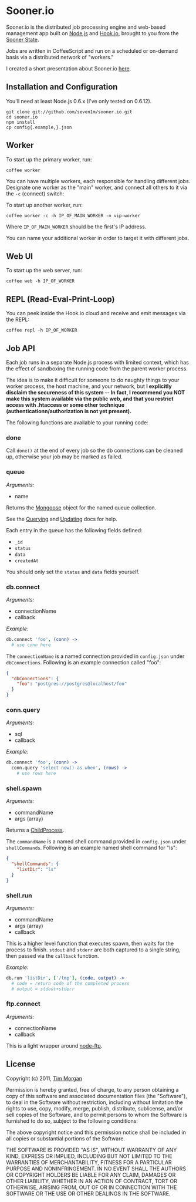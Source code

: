 # Sooner.io

Sooner.io is the distributed job processing engine and web-based management app built on [Node.js](http://nodejs.org) and [Hook.io](http://hook.io), brought to you from the [Sooner State](http://en.wikipedia.org/wiki/Oklahoma).

Jobs are written in CoffeeScript and run on a scheduled or on-demand basis via a distributed network of "workers."

I created a short presentation about Sooner.io [here](https://docs.google.com/a/timmorgan.org/presentation/d/1RQyZjI77Xb2jVJCvFwXWHpZEFAhbzgnPzn-WbWlc6Ik/present).

## Installation and Configuration

You'll need at least Node.js 0.6.x (I've only tested on 0.6.12).

    git clone git://github.com/seven1m/sooner.io.git
    cd sooner.io
    npm install
    cp config{.example,}.json

## Worker

To start up the primary worker, run:

    coffee worker

You can have multiple workers, each responsible for handling different jobs. Designate one worker as the "main" worker, and connect all others to it via the `-c` (connect) switch:

To start up another worker, run:

    coffee worker -c -h IP_OF_MAIN_WORKER -n vip-worker

Where `IP_OF_MAIN_WORKER` should be the first's IP address.

You can name your additional worker in order to target it with different jobs.

## Web UI

To start up the web server, run:

    coffee web -h IP_OF_WORKER

## REPL (Read-Eval-Print-Loop)

You can peek inside the Hook.io cloud and receive and emit messages via the REPL:

    coffee repl -h IP_OF_WORKER

## Job API

Each job runs in a separate Node.js process with limited context, which has the effect of sandboxing the running code from the parent worker process.

The idea is to make it difficult for someone to do naughty things to your worker process, the host machine, and your network, but **I explicitly disclaim the secureness of this system -- In fact, I recommend you NOT make this system available via the public web, and that you restrict access with .htaccess or some other technique (authenticationn/authorization is not yet present).**

The following functions are available to your running code:

### done

Call `done()` at the end of every job so the db connections can be cleaned up, otherwise your job may be marked as failed.

### queue

*Arguments:*

* name

Returns the [Mongoose](http://mongoosejs.com/) object for the named queue collection.

See the [Querying](http://mongoosejs.com/docs/query.html) and [Updating](http://mongoosejs.com/docs/updating-documents.html) docs for help.

Each entry in the queue has the following fields defined:

* `_id`
* `status`
* `data`
* `createdAt`

You should only set the `status` and `data` fields yourself.

### db.connect

*Arguments:*

* connectionName
* callback

*Example:*

```coffeescript
db.connect 'foo', (conn) ->
  # use conn here
```

The `connectionName` is a named connection provided in `config.json` under `dbConnections`. Following is an example connection called "foo":

```json
{
  "dbConnections": {
    "foo": "postgres://postgres@localhost/foo"
  }
}
```

### conn.query

*Arguments:*

* sql
* callback

*Example:*

```coffeescript
db.connect 'foo', (conn) ->
  conn.query 'select now() as when', (rows) ->
    # use rows here
```

### shell.spawn

*Arguments:*

* commandName
* args (array)

Returns a [ChildProcess](http://nodejs.org/api/child_process.html).

The `commandName` is a named shell command provided in `config.json` under `shellCommands`. Following is an example named shell command for "ls":

```json
{
  "shellCommands": {
    "listDir": "ls"
  }
}
```

### shell.run

*Arguments:*

* commandName
* args (array)
* callback

This is a higher level function that executes spawn, then waits for the process to finish. `stdout` and `stderr` are both captured to a single string, then passed via the `callback` function.

*Example:*

```coffeescript
db.run 'listDir', ['/tmp'], (code, output) ->
  # code = return code of the completed process
  # output = stdout+stderr
```

### ftp.connect

*Arguments:*

* connectionName
* callback

This is a light wrapper around [node-ftp](https://github.com/mscdex/node-ftp).

## License

Copyright (c) 2011, [Tim Morgan](http://timmorgan.org)

Permission is hereby granted, free of charge, to any person obtaining a copy of this software and associated documentation files (the "Software"), to deal in the Software without restriction, including without limitation the rights to use, copy, modify, merge, publish, distribute, sublicense, and/or sell copies of the Software, and to permit persons to whom the Software is furnished to do so, subject to the following conditions:

The above copyright notice and this permission notice shall be included in all copies or substantial portions of the Software.

THE SOFTWARE IS PROVIDED "AS IS", WITHOUT WARRANTY OF ANY KIND, EXPRESS OR IMPLIED, INCLUDING BUT NOT LIMITED TO THE WARRANTIES OF MERCHANTABILITY, FITNESS FOR A PARTICULAR PURPOSE AND NONINFRINGEMENT. IN NO EVENT SHALL THE AUTHORS OR COPYRIGHT HOLDERS BE LIABLE FOR ANY CLAIM, DAMAGES OR OTHER LIABILITY, WHETHER IN AN ACTION OF CONTRACT, TORT OR OTHERWISE, ARISING FROM, OUT OF OR IN CONNECTION WITH THE SOFTWARE OR THE USE OR OTHER DEALINGS IN THE SOFTWARE.
